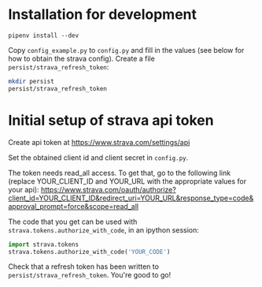 
# Installation for development

```
pipenv install --dev
```

Copy `config_example.py` to `config.py` and fill in the values (see below for how to obtain the strava config).
Create a file `persist/strava_refresh_token`:

```bash
mkdir persist
persist/strava_refresh_token
```

# Initial setup of strava api token

Create api token at https://www.strava.com/settings/api

Set the obtained client id and client secret in `config.py`.

The token needs read_all access. To get that, go to the following link (replace YOUR_CLIENT_ID and
YOUR_URL with the appropriate values for your api):
https://www.strava.com/oauth/authorize?client_id=YOUR_CLIENT_ID&redirect_uri=YOUR_URL&response_type=code&approval_prompt=force&scope=read_all

The code that you get can be used with `strava.tokens.authorize_with_code`, in an ipython session:

```Python
import strava.tokens
strava.tokens.authorize_with_code('YOUR_CODE')
```

Check that a refresh token has been written to `persist/strava_refresh_token`. You're good to go!

